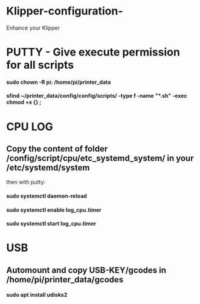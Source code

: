 # Klipper-configuration-
Enhance your Klipper

# PUTTY - Give execute permission for all scripts

#### sudo chown -R pi: /home/pi/printer_data
#### sfind ~/printer_data/config/config/scripts/ -type f -name "*.sh" -exec chmod +x {} \;



# CPU LOG
## Copy the content of folder /config/script/cpu/etc_systemd_system/ in your /etc/systemd/system

then with putty:

#### sudo systemctl daemon-reload 
#### sudo systemctl enable log_cpu.timer
#### sudo systemctl start log_cpu.timer


#  USB
## Automount and copy USB-KEY/gcodes in /home/pi/printer_data/gcodes

#### sudo apt install udisks2

